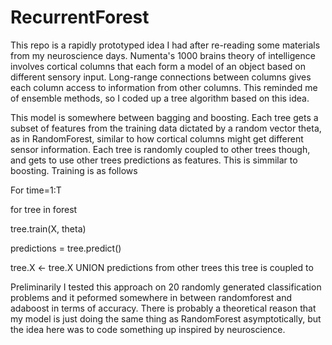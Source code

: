# RecurrentForest

This repo is a rapidly prototyped idea I had after re-reading some materials from my neuroscience days. Numenta's 1000 brains theory of intelligence involves cortical columns that each form a model of an object based on different sensory input. Long-range connections between columns gives each column access to information from other columns. This reminded me of ensemble methods, so I coded up a tree algorithm based on this idea. 

This model is somewhere between bagging and boosting. Each tree gets a subset of features from the training data dictated by a random vector theta, as in RandomForest, similar to how cortical columns might get different sensor information. Each tree is randomly coupled to other trees though, and gets to use other trees predictions as features. This is simmilar to boosting. Training is as follows

For time=1:T

for tree in forest

tree.train(X, theta)

predictions = tree.predict()

tree.X <- tree.X UNION predictions from other trees this tree is coupled to
    
Preliminarily I tested this approach on 20 randomly generated classification problems and it peformed somewhere in between randomforest and adaboost in terms of accuracy. There is probably a theoretical reason that my model is just doing the same thing as RandomForest asymptotically, but the idea here was to code something up inspired by neuroscience. 
    
    
